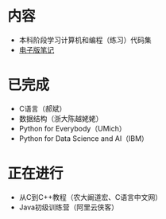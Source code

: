 # 内容
- 本科阶段学习计算机和编程（练习）代码集
- [电子版笔记](https://www.zhuangzhihao.top/%E8%AE%A1%E7%AE%97%E6%9C%BA%E4%B8%93%E4%B8%9A%E5%AD%A6%E4%B9%A0%E6%94%BB%E7%95%A5/)

# 已完成
- C语言（郝斌）
- 数据结构（浙大陈越姥姥）
- Python for Everybody（UMich）
- Python for Data Science and AI（IBM）

# 正在进行



- 从C到C++教程（农大阚道宏、C语言中文网）
- Java初级训练营（阿里云侠客）
